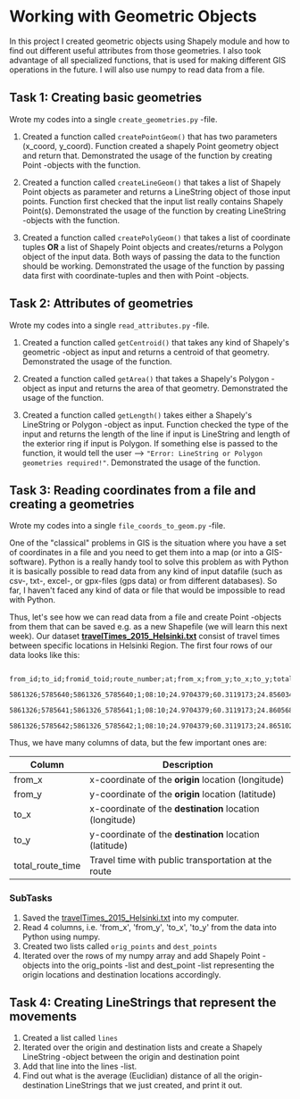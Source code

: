 # Working with Geometric Objects

In this project I created geometric objects using Shapely module and how to find out different useful attributes from those geometries.
I also took advantage of all specialized functions, that is used for making different GIS operations in the future.
I will also use numpy to read data from a file.



## Task 1: Creating basic geometries

Wrote my codes into a single `create_geometries.py` -file.

1. Created a function called `createPointGeom()` that has two parameters (x_coord, y_coord). Function created a shapely Point geometry object and return that. 
Demonstrated the usage of the function by creating Point -objects with the function.

2. Created a function called `createLineGeom()` that takes a list of Shapely Point objects as parameter and returns a 
LineString object of those input points. Function  first checked that the input list really contains Shapely Point(s). 
Demonstrated the usage of the function by creating LineString -objects with the function.

3. Created a function called `createPolyGeom()` that takes a list of coordinate tuples **OR** a list of Shapely Point objects and creates/returns 
a Polygon object of the input data. Both ways of passing the data to the function should be working. 
Demonstrated the usage of the function by passing data first with coordinate-tuples and then with Point -objects.

## Task 2: Attributes of geometries

Wrote my codes into a single `read_attributes.py` -file.

1. Created a function called `getCentroid()` that takes any kind of Shapely's geometric -object as input and returns a centroid of that geometry. Demonstrated the usage of the function.

2. Created a function called `getArea()` that takes a Shapely's Polygon -object as input and returns the area of that geometry. Demonstrated the usage of the function.

3. Created a function called `getLength()` takes either a Shapely's LineString or Polygon -object as input. Function checked the type of the input and returns the length of 
the line if input is LineString and length of the exterior ring if input is Polygon. If something else is passed to the function, 
it would tell the user --> `"Error: LineString or Polygon geometries required!"`.  Demonstrated the usage of the function.

## Task 3: Reading coordinates from a file and creating a geometries 

Wrote my codes into a single `file_coords_to_geom.py` -file.

One of the "classical" problems in GIS is the situation where you have a set of coordinates in a file and you need to get them into a map (or into a GIS-software). Python is a really handy
tool to solve this problem as with Python it is basically possible to read data from any kind of input datafile (such as csv-, txt-, excel-, or gpx-files (gps data) or from different databases). 
So far, I haven't faced any kind of data or file that would be impossible to read with Python. 

Thus, let's see how we can read data from a file and create Point -objects from them that can be saved e.g. as a new Shapefile (we will learn this next week). 
Our dataset **[travelTimes_2015_Helsinki.txt](data/travelTimes_2015_Helsinki.txt)** consist of 
travel times between specific locations in Helsinki Region. The first four rows of our data looks like this:

```
   from_id;to_id;fromid_toid;route_number;at;from_x;from_y;to_x;to_y;total_route_time;route_time;route_distance;route_total_lines
   5861326;5785640;5861326_5785640;1;08:10;24.9704379;60.3119173;24.8560344;60.399940599999994;125.0;99.0;22917.6;2.0
   5861326;5785641;5861326_5785641;1;08:10;24.9704379;60.3119173;24.8605682;60.4000135;123.0;102.0;23123.5;2.0
   5861326;5785642;5861326_5785642;1;08:10;24.9704379;60.3119173;24.865102;60.4000863;125.0;103.0;23241.3;2.0
```

Thus, we have many columns of data, but the few important ones are:

| Column | Description |
|--------|-------------|
| from_x | x-coordinate of the **origin** location (longitude) |
| from_y | y-coordinate of the **origin** location (latitude) |
| to_x   | x-coordinate of the **destination** location (longitude)|
| to_y   | y-coordinate of the **destination** location (latitude) |
| total_route_time | Travel time with public transportation at the route |

### SubTasks

1. Saved the [travelTimes_2015_Helsinki.txt](data/travelTimes_2015_Helsinki.txt) into my computer.
2. Read 4 columns, i.e. 'from_x', 'from_y', 'to_x', 'to_y' from the data into Python using numpy. 
3. Created two lists called `orig_points` and `dest_points`
4. Iterated over the rows of my numpy array and add Shapely Point -objects into the orig_points -list and dest_point -list representing the origin locations and destination locations accordingly.

## Task 4: Creating LineStrings that represent the movements
   
1. Created a list called `lines`
2. Iterated over the origin and destination lists and create a Shapely LineString -object between the origin and destination point
3. Add that line into the lines -list.
4. Find out what is the average (Euclidian) distance of all the origin-destination LineStrings that we just created, and print it out.
 
